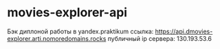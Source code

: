 # movies-explorer-api

Бэк диплоной работы в yandex.praktikum 
ссылка: https://api.dmovies-explorer.arti.nomoredomains.rocks
публичный ip сервера: 130.193.53.6
